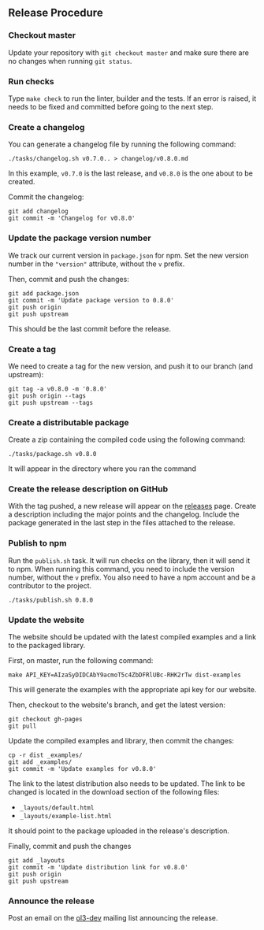## Release Procedure ##

### Checkout master ###

Update your repository with `git checkout master` and make sure there are no
changes when running `git status`.

### Run checks ###

Type `make check` to run the linter, builder and the tests. If an error is
raised, it needs to be fixed and committed before going to the next step.

### Create a changelog ###

You can generate a changelog file by running the following command:

    ./tasks/changelog.sh v0.7.0.. > changelog/v0.8.0.md

In this example, `v0.7.0` is the last release, and `v0.8.0` is the one about to
be created.

Commit the changelog:

    git add changelog
    git commit -m 'Changelog for v0.8.0'


### Update the package version number ###

We track our current version in `package.json` for npm. Set the new version
number in the `"version"` attribute, without the `v` prefix.

Then, commit and push the changes:

    git add package.json
    git commit -m 'Update package version to 0.8.0'
    git push origin
    git push upstream

This should be the last commit before the release.


### Create a tag ###

We need to create a tag for the new version, and push it to our branch (and
upstream):

    git tag -a v0.8.0 -m '0.8.0'
    git push origin --tags
    git push upstream --tags

### Create a distributable package ###

Create a zip containing the compiled code using the following command:

    ./tasks/package.sh v0.8.0

It will appear in the directory where you ran the command

### Create the release description on GitHub ###

With the tag pushed, a new release will appear on the
[releases](https://github.com/mapgears/ol3-google-maps/releases) page. Create a
description including the major points and the changelog. Include the package
generated in the last step in the files attached to the release.

### Publish to npm ###

Run the `publish.sh` task. It will run checks on the library, then it will
send it to npm. When running this command, you need to include the version
number, without the `v` prefix. You also need to have a npm account and be a
contributor to the project.

    ./tasks/publish.sh 0.8.0

### Update the website ###

The website should be updated with the latest compiled examples and a link to
the packaged library.

First, on master, run the following command:

    make API_KEY=AIzaSyDIDCAbY9acmoT5c4ZbDFRlUBc-RHK2rTw dist-examples

This will generate the examples with the appropriate api key for our website.

Then, checkout to the website's branch, and get the latest version:

    git checkout gh-pages
    git pull

Update the compiled examples and library, then commit the changes:

    cp -r dist _examples/
    git add _examples/
    git commit -m 'Update examples for v0.8.0'

The link to the latest distribution also needs to be updated. The link to be
changed is located in the download section of the following files:

 * `_layouts/default.html`
 * `_layouts/example-list.html`

It should point to the package uploaded in the release's description.

Finally, commit and push the changes

    git add _layouts
    git commit -m 'Update distribution link for v0.8.0'
    git push origin
    git push upstream

### Announce the release ###

Post an email on the [ol3-dev](https://groups.google.com/forum/#!forum/ol3-dev)
mailing list announcing the release.
